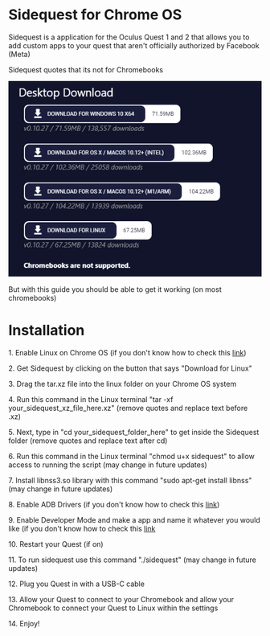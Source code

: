 <h1> Sidequest for Chrome OS </h1>
<p> Sidequest is a application for the Oculus Quest 1 and 2 that allows you to add custom apps to your quest that aren't officially authorized by Facebook (Meta) </p>
<p> Sidequest quotes that its not for Chromebooks </p>
<img src="https://github.com/finobeproject/sidequest-chromeos/blob/main/chromebook_notsupported.PNG" alt="Chromebook Not Supported Image">
<p> But with this guide you should be able to get it working (on most chromebooks)
<h1> Installation </h1>
<p> 1. Enable Linux on Chrome OS (if you don't know how to check this <a href="https://youtu.be/l2__5omnfQ8">link</a>) </p>
<p> 2. Get Sidequest by clicking on the button that says "Download for Linux" </p>
<p> 3. Drag the tar.xz file into the linux folder on your Chrome OS system </p>
<p> 4. Run this command in the Linux terminal "tar -xf your_sidequest_xz_file_here.xz" (remove quotes and replace text before .xz) </p>
<p> 5. Next, type in "cd your_sidequest_folder_here" to get inside the Sidequest folder (remove quotes and replace text after cd) </p>
<p> 6. Run this command in the Linux terminal "chmod u+x sidequest" to allow access to running the script (may change in future updates)
<p> 7. Install libnss3.so library with this command "sudo apt-get install libnss" (may change in future updates)</p>
<p> 8. Enable ADB Drivers (if you don't know how to check this <a href="https://youtu.be/lgIZuqwTuAo">link</a>) </p>
<p> 9. Enable Developer Mode and make a app and name it whatever you would like (if you don't know how to check this <a href="https://youtu.be/lgIZuqwTuAo">link</a> </p>
<p> 10. Restart your Quest (if on) </p>
<p> 11. To run sidequest use this command "./sidequest" (may change in future updates) </p>
<p> 12. Plug you Quest in with a USB-C cable <p>
<p> 13. Allow your Quest to connect to your Chromebook and allow your Chromebook to connect your Quest to Linux within the settings </p>
<p> 14. Enjoy! </p>
